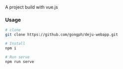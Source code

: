 A project build with vue.js

### Usage

```bash
# clone
git clone https://github.com/gongph/deju-webapp.git

# Install
npm i

# Run serve
npm run serve
```

